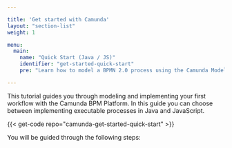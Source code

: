 ```yaml
---

title: 'Get started with Camunda'
layout: "section-list"
weight: 1

menu:
  main:
    name: "Quick Start (Java / JS)"
    identifier: "get-started-quick-start"
    pre: "Learn how to model a BPMN 2.0 process using the Camunda Modeler, adding a Java or JavaScript Worker. Deploy it to the Camunda BPM Platform."

---
```


This tutorial guides you through modeling and implementing your first workflow with the Camunda BPM Platform.
In this guide you can choose between implementing executable processes in Java and JavaScript.

{{< get-code repo="camunda-get-started-quick-start" >}}

You will be guided through the following steps:
